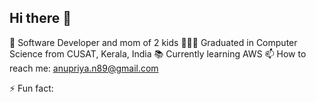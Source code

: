 ## Hi there 👋

<!--
**anupriyan89/anupriyan89** is a ✨ _special_ ✨ repository because its `README.md` (this file) appears on your GitHub profile.

Here are some ideas to get you started:
-->

🔭 Software Developer and mom of 2 kids
👩🏻‍🎓 Graduated in Computer Science from CUSAT, Kerala, India
📚 Currently learning AWS 
📫 How to reach me: anupriya.n89@gmail.com

⚡ Fun fact: 


